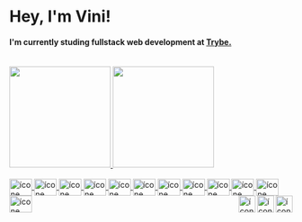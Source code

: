 <h1>Hey, I'm Vini!</h1> 
<h4>I'm currently studing fullstack web development at <a href='https://www.betrybe.com/'>Trybe.</a></h4>
<br>


<div align="left">
  <a href="https://github.com/vinibortoletto">
  <img height="180em" margin="40" src="https://github-readme-stats.vercel.app/api?username=vinibortoletto&show_icons=true&theme=gotham&include_all_commits=true&count_private=true"/>
  <img height="180em" src="https://github-readme-stats.vercel.app/api/top-langs/?username=vinibortoletto&layout=compact&langs_count=7&theme=gotham"/>
</div>
  
<div style="display: inline_block"><br>
  <img align="center" alt="ícone do git" height="30" width="40" src="https://cdn.jsdelivr.net/gh/devicons/devicon/icons/git/git-original.svg">
  <img align="center" alt="ícone do terminal bash" height="30" width="40" src="https://cdn.jsdelivr.net/gh/devicons/devicon/icons/bash/bash-original.svg">
  <img align="center" alt="ícone do linux" height="30" width="40" src="https://cdn.jsdelivr.net/gh/devicons/devicon/icons/linux/linux-original.svg">
  <img align="center" alt="ícone do html" height="30" width="40" src="https://cdn.jsdelivr.net/gh/devicons/devicon/icons/html5/html5-original.svg">
  <img align="center" alt="ícone do css" height="30" width="40" src="https://cdn.jsdelivr.net/gh/devicons/devicon/icons/css3/css3-original.svg">
  <img align="center" alt="ícone do javascript" height="30" width="40" src="https://cdn.jsdelivr.net/gh/devicons/devicon/icons/javascript/javascript-original.svg">
  <img align="center" alt="ícone do react" height="30" width="40" src="https://cdn.jsdelivr.net/gh/devicons/devicon/icons/react/react-original.svg">
  <img align="center" alt="ícone do react" height="30" width="40" src="https://cdn.jsdelivr.net/gh/devicons/devicon/icons/redux/redux-original.svg">
  <img align="center" alt="ícone do react" height="30" width="40" src="https://cdn.jsdelivr.net/gh/devicons/devicon/icons/jest/jest-plain.svg">
  <img align="center" alt="ícone do react" height="30" width="40" src="https://cdn.jsdelivr.net/gh/devicons/devicon/icons/tailwindcss/tailwindcss-plain.svg">
  <img align="center" alt="ícone do react" height="30" width="40" src="https://cdn.jsdelivr.net/gh/devicons/devicon/icons/docker/docker-original.svg">
  <img align="center" alt="ícone do react" height="30" width="40" src="https://cdn.jsdelivr.net/gh/devicons/devicon/icons/mysql/mysql-original.svg">
  
  <img align="right" alt="ícone do git" height="30" width="30" src="https://cdn-icons-png.flaticon.com/512/323/323315.png">
  <img align="right" alt="ícone do git" height="30" width="30" src="https://cdn-icons-png.flaticon.com/512/197/197374.png">
  <img align="right" alt="ícone do git" height="30" width="30" src="https://cdn-icons-png.flaticon.com/512/197/197386.png">
</div>
